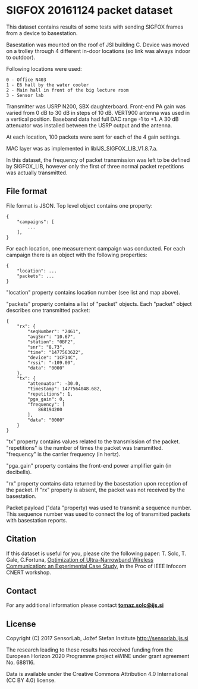 SIGFOX 20161124 packet dataset
==============================

This dataset contains results of some tests with sending SIGFOX frames from a
device to basestation.

Basestation was mounted on the roof of JSI building C. Device was moved on a
trolley through 4 different in-door locations (so link was always indoor to
outdoor).

Following locations were used:

    0 - Office N403
    1 - E6 hall by the water cooler
    2 - Main hall in front of the big lecture room
    3 - Sensor lab

Transmitter was USRP N200, SBX daughterboard. Front-end PA gain was varied from
0 dB to 30 dB in steps of 10 dB. VERT900 antenna was used in a vertical
position. Baseband data had full DAC range -1 to +1. A 30 dB attenuator was
installed between the USRP output and the antenna.

At each location, 100 packets were sent for each of the 4 gain settings.

MAC layer was as implemented in libIJS_SIGFOX_LIB_V1.8.7.a.

In this dataset, the frequency of packet transmission was left to be defined by
SIGFOX_LIB, however only the first of three normal packet repetitions was
actually transmitted.

File format
-----------

File format is JSON. Top level object contains one property:

    {
        "campaigns": [
            ...
        ],
    }

For each location, one measurement campaign was conducted. For each campaign
there is an object with the following properties:

    {
        "location": ...
        "packets": ...
    }

"location" property contains location number (see list and map above).

"packets" property contains a list of "packet" objects. Each "packet" object
describes one transmitted packet:

    {
        "rx": {
            "seqNumber": "2461",
            "avgSnr": "10.67",
            "station": "0BF2",
            "snr": "8.73",
            "time": "1477563622",
            "device": "1CF14C",
            "rssi": "-109.00",
            "data": "0000"
        },
        "tx": {
            "attenuator": -30.0,
            "timestamp": 1477564048.682,
            "repetitions": 1,
            "pga_gain": 0,
            "frequency": [
                868194200
            ],
            "data": "0000"
        }
    }

"tx" property contains values related to the transmission of the packet.
"repetitions" is the number of times the packet was transmitted. "frequency" is
the carrier frequency (in hertz).

"pga_gain" property contains the front-end power amplifier gain (in decibells).

"rx" property contains data returned by the basestation upon reception of the
packet. If "rx" property is absent, the packet was not received by the
basestation.

Packet payload ("data "property) was used to transmit a sequence
number. This sequence number was used to connect the log of transmitted packets
with basestation reports.

## Citation

If this dataset is useful for you, please cite the following paper:
T. Solc, T. Gale, C.Fortuna, [Optimization of Ultra-Narrowband Wireless Communication: an Experimental Case Study](https://www.researchgate.net/profile/Carolina_Fortuna/publication/316605730_Optimization_of_Ultra-Narrowband_Wireless_Communication_an_Experimental_Case_Study/links/590b6cee0f7e9b7fed8f640b/Optimization-of-Ultra-Narrowband-Wireless-Communication-an-Experimental-Case-Study.pdf), In the Proc of IEEE Infocom CNERT workshop.

## Contact

For any additional information please contact **tomaz.solc@ijs.si**

## License

Copyright (C) 2017 SensorLab, Jožef Stefan Institute http://sensorlab.ijs.si

The research leading to these results has received funding from the European
Horizon 2020 Programme project eWINE under grant agreement No. 688116.

Data is available under the Creative Commons Attribution 4.0 International
(CC BY 4.0) license.
